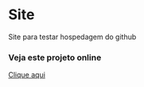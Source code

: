 # Site
 Site para testar hospedagem do github

 ### Veja este projeto online
 [Clique aqui](https://benhuur1.github.io/Site/)
